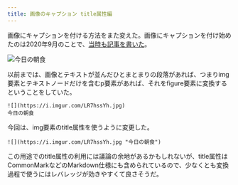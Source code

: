 ```yaml
---
title: 画像のキャプション title属性編
---
```


画像にキャプションを付ける方法をまた変えた。画像にキャプションを付け始めたのは2020年9月のことで、[当時も記事を書いた](/articles/2020-09-22-markdown-caption)。

![](https://i.imgur.com/LR7hssYh.jpg "今日の朝食")

以前までは、画像とテキストが並んだひとまとまりの段落があれば、つまりimg要素とテキストノードだけを含むp要素があれば、それをfigure要素に変換するということをしていた。

```
![](https://i.imgur.com/LR7hssYh.jpg)
今日の朝食
```

今回は、img要素のtitle属性を使うように変更した。

```
![](https://i.imgur.com/LR7hssYh.jpg "今日の朝食")
```

この用途でのtitle属性の利用には議論の余地があるかもしれないが、title属性はCommonMarkなどのMarkdown仕様にも含められているので、少なくとも変換過程で使うにはレバレッジが効きやすくて良さそうだ。

